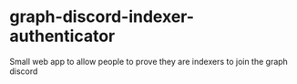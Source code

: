 # graph-discord-indexer-authenticator
Small web app to allow people to prove they are indexers to join the graph discord
